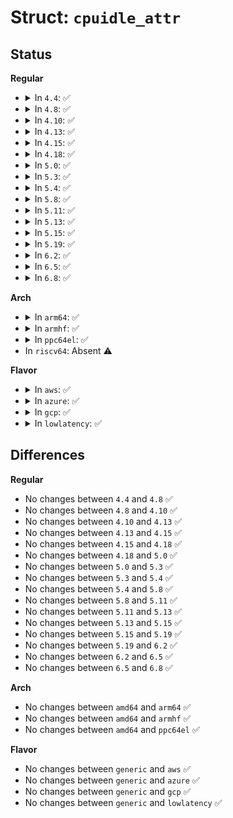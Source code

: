 # Struct: <code>cpuidle_attr</code>

## Status
<b>Regular</b>
<ul>
<li>
<details>
<summary>In <code>4.4</code>: ✅</summary>

```c
struct cpuidle_attr {
    struct attribute attr;
    ssize_t (*show)(struct cpuidle_device *, char *);
    ssize_t (*store)(struct cpuidle_device *, const char *, size_t);
};
```
</details>
</li>
<li>
<details>
<summary>In <code>4.8</code>: ✅</summary>

```c
struct cpuidle_attr {
    struct attribute attr;
    ssize_t (*show)(struct cpuidle_device *, char *);
    ssize_t (*store)(struct cpuidle_device *, const char *, size_t);
};
```
</details>
</li>
<li>
<details>
<summary>In <code>4.10</code>: ✅</summary>

```c
struct cpuidle_attr {
    struct attribute attr;
    ssize_t (*show)(struct cpuidle_device *, char *);
    ssize_t (*store)(struct cpuidle_device *, const char *, size_t);
};
```
</details>
</li>
<li>
<details>
<summary>In <code>4.13</code>: ✅</summary>

```c
struct cpuidle_attr {
    struct attribute attr;
    ssize_t (*show)(struct cpuidle_device *, char *);
    ssize_t (*store)(struct cpuidle_device *, const char *, size_t);
};
```
</details>
</li>
<li>
<details>
<summary>In <code>4.15</code>: ✅</summary>

```c
struct cpuidle_attr {
    struct attribute attr;
    ssize_t (*show)(struct cpuidle_device *, char *);
    ssize_t (*store)(struct cpuidle_device *, const char *, size_t);
};
```
</details>
</li>
<li>
<details>
<summary>In <code>4.18</code>: ✅</summary>

```c
struct cpuidle_attr {
    struct attribute attr;
    ssize_t (*show)(struct cpuidle_device *, char *);
    ssize_t (*store)(struct cpuidle_device *, const char *, size_t);
};
```
</details>
</li>
<li>
<details>
<summary>In <code>5.0</code>: ✅</summary>

```c
struct cpuidle_attr {
    struct attribute attr;
    ssize_t (*show)(struct cpuidle_device *, char *);
    ssize_t (*store)(struct cpuidle_device *, const char *, size_t);
};
```
</details>
</li>
<li>
<details>
<summary>In <code>5.3</code>: ✅</summary>

```c
struct cpuidle_attr {
    struct attribute attr;
    ssize_t (*show)(struct cpuidle_device *, char *);
    ssize_t (*store)(struct cpuidle_device *, const char *, size_t);
};
```
</details>
</li>
<li>
<details>
<summary>In <code>5.4</code>: ✅</summary>

```c
struct cpuidle_attr {
    struct attribute attr;
    ssize_t (*show)(struct cpuidle_device *, char *);
    ssize_t (*store)(struct cpuidle_device *, const char *, size_t);
};
```
</details>
</li>
<li>
<details>
<summary>In <code>5.8</code>: ✅</summary>

```c
struct cpuidle_attr {
    struct attribute attr;
    ssize_t (*show)(struct cpuidle_device *, char *);
    ssize_t (*store)(struct cpuidle_device *, const char *, size_t);
};
```
</details>
</li>
<li>
<details>
<summary>In <code>5.11</code>: ✅</summary>

```c
struct cpuidle_attr {
    struct attribute attr;
    ssize_t (*show)(struct cpuidle_device *, char *);
    ssize_t (*store)(struct cpuidle_device *, const char *, size_t);
};
```
</details>
</li>
<li>
<details>
<summary>In <code>5.13</code>: ✅</summary>

```c
struct cpuidle_attr {
    struct attribute attr;
    ssize_t (*show)(struct cpuidle_device *, char *);
    ssize_t (*store)(struct cpuidle_device *, const char *, size_t);
};
```
</details>
</li>
<li>
<details>
<summary>In <code>5.15</code>: ✅</summary>

```c
struct cpuidle_attr {
    struct attribute attr;
    ssize_t (*show)(struct cpuidle_device *, char *);
    ssize_t (*store)(struct cpuidle_device *, const char *, size_t);
};
```
</details>
</li>
<li>
<details>
<summary>In <code>5.19</code>: ✅</summary>

```c
struct cpuidle_attr {
    struct attribute attr;
    ssize_t (*show)(struct cpuidle_device *, char *);
    ssize_t (*store)(struct cpuidle_device *, const char *, size_t);
};
```
</details>
</li>
<li>
<details>
<summary>In <code>6.2</code>: ✅</summary>

```c
struct cpuidle_attr {
    struct attribute attr;
    ssize_t (*show)(struct cpuidle_device *, char *);
    ssize_t (*store)(struct cpuidle_device *, const char *, size_t);
};
```
</details>
</li>
<li>
<details>
<summary>In <code>6.5</code>: ✅</summary>

```c
struct cpuidle_attr {
    struct attribute attr;
    ssize_t (*show)(struct cpuidle_device *, char *);
    ssize_t (*store)(struct cpuidle_device *, const char *, size_t);
};
```
</details>
</li>
<li>
<details>
<summary>In <code>6.8</code>: ✅</summary>

```c
struct cpuidle_attr {
    struct attribute attr;
    ssize_t (*show)(struct cpuidle_device *, char *);
    ssize_t (*store)(struct cpuidle_device *, const char *, size_t);
};
```
</details>
</li>
</ul>
<b>Arch</b>
<ul>
<li>
<details>
<summary>In <code>arm64</code>: ✅</summary>

```c
struct cpuidle_attr {
    struct attribute attr;
    ssize_t (*show)(struct cpuidle_device *, char *);
    ssize_t (*store)(struct cpuidle_device *, const char *, size_t);
};
```
</details>
</li>
<li>
<details>
<summary>In <code>armhf</code>: ✅</summary>

```c
struct cpuidle_attr {
    struct attribute attr;
    ssize_t (*show)(struct cpuidle_device *, char *);
    ssize_t (*store)(struct cpuidle_device *, const char *, size_t);
};
```
</details>
</li>
<li>
<details>
<summary>In <code>ppc64el</code>: ✅</summary>

```c
struct cpuidle_attr {
    struct attribute attr;
    ssize_t (*show)(struct cpuidle_device *, char *);
    ssize_t (*store)(struct cpuidle_device *, const char *, size_t);
};
```
</details>
</li>
<li>
In <code>riscv64</code>: Absent ⚠️
</li>
</ul>
<b>Flavor</b>
<ul>
<li>
<details>
<summary>In <code>aws</code>: ✅</summary>

```c
struct cpuidle_attr {
    struct attribute attr;
    ssize_t (*show)(struct cpuidle_device *, char *);
    ssize_t (*store)(struct cpuidle_device *, const char *, size_t);
};
```
</details>
</li>
<li>
<details>
<summary>In <code>azure</code>: ✅</summary>

```c
struct cpuidle_attr {
    struct attribute attr;
    ssize_t (*show)(struct cpuidle_device *, char *);
    ssize_t (*store)(struct cpuidle_device *, const char *, size_t);
};
```
</details>
</li>
<li>
<details>
<summary>In <code>gcp</code>: ✅</summary>

```c
struct cpuidle_attr {
    struct attribute attr;
    ssize_t (*show)(struct cpuidle_device *, char *);
    ssize_t (*store)(struct cpuidle_device *, const char *, size_t);
};
```
</details>
</li>
<li>
<details>
<summary>In <code>lowlatency</code>: ✅</summary>

```c
struct cpuidle_attr {
    struct attribute attr;
    ssize_t (*show)(struct cpuidle_device *, char *);
    ssize_t (*store)(struct cpuidle_device *, const char *, size_t);
};
```
</details>
</li>
</ul>

## Differences
<b>Regular</b>
<ul>
<li>
No changes between <code>4.4</code> and <code>4.8</code> ✅
</li>
<li>
No changes between <code>4.8</code> and <code>4.10</code> ✅
</li>
<li>
No changes between <code>4.10</code> and <code>4.13</code> ✅
</li>
<li>
No changes between <code>4.13</code> and <code>4.15</code> ✅
</li>
<li>
No changes between <code>4.15</code> and <code>4.18</code> ✅
</li>
<li>
No changes between <code>4.18</code> and <code>5.0</code> ✅
</li>
<li>
No changes between <code>5.0</code> and <code>5.3</code> ✅
</li>
<li>
No changes between <code>5.3</code> and <code>5.4</code> ✅
</li>
<li>
No changes between <code>5.4</code> and <code>5.8</code> ✅
</li>
<li>
No changes between <code>5.8</code> and <code>5.11</code> ✅
</li>
<li>
No changes between <code>5.11</code> and <code>5.13</code> ✅
</li>
<li>
No changes between <code>5.13</code> and <code>5.15</code> ✅
</li>
<li>
No changes between <code>5.15</code> and <code>5.19</code> ✅
</li>
<li>
No changes between <code>5.19</code> and <code>6.2</code> ✅
</li>
<li>
No changes between <code>6.2</code> and <code>6.5</code> ✅
</li>
<li>
No changes between <code>6.5</code> and <code>6.8</code> ✅
</li>
</ul>
<b>Arch</b>
<ul>
<li>
No changes between <code>amd64</code> and <code>arm64</code> ✅
</li>
<li>
No changes between <code>amd64</code> and <code>armhf</code> ✅
</li>
<li>
No changes between <code>amd64</code> and <code>ppc64el</code> ✅
</li>
</ul>
<b>Flavor</b>
<ul>
<li>
No changes between <code>generic</code> and <code>aws</code> ✅
</li>
<li>
No changes between <code>generic</code> and <code>azure</code> ✅
</li>
<li>
No changes between <code>generic</code> and <code>gcp</code> ✅
</li>
<li>
No changes between <code>generic</code> and <code>lowlatency</code> ✅
</li>
</ul>

